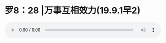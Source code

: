# 罗8：28 |万事互相效力(19.9.1早2)

<audio style="width: 100%;" preload="false" controls controlslist="nodownload"><source src="//cdn.simai.ml/audio/mp3/old/27618.mp3" type="audio/mpeg">Your browser does not support the audio element.</audio>


